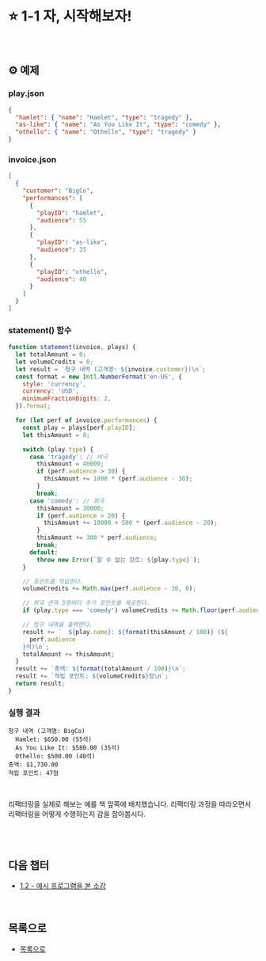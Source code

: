 # :star: 1-1 자, 시작해보자!

<br>

## :gear: 예제

### play.json

```json
{
  "hamlet": { "name": "Hamlet", "type": "tragedy" },
  "as-like": { "name": "As You Like It", "type": "comedy" },
  "othello": { "name": "Othello", "type": "tragedy" }
}
```

### invoice.json

```json
[
  {
    "customer": "BigCo",
    "performances": [
      {
        "playID": "hamlet",
        "audience": 55
      },
      {
        "playID": "as-like",
        "audience": 35
      },
      {
        "playID": "othello",
        "audience": 40
      }
    ]
  }
]
```

### statement() 함수

```js
function statement(invoice, plays) {
  let totalAmount = 0;
  let volumeCredits = 0;
  let result = `청구 내역 (고객명: ${invoice.customer})\n`;
  const format = new Intl.NumberFormat('en-US', {
    style: 'currency',
    currency: 'USD',
    minimumFractionDigits: 2,
  }).format;

  for (let perf of invoice.performances) {
    const play = plays[perf.playID];
    let thisAmount = 0;

    switch (play.type) {
      case 'tragedy': // 비극
        thisAmount = 40000;
        if (perf.audience > 30) {
          thisAmount += 1000 * (perf.audience - 30);
        }
        break;
      case 'comedy': // 희극
        thisAmount = 30000;
        if (perf.audience > 20) {
          thisAmount += 10000 + 500 * (perf.audience - 20);
        }
        thisAmount += 300 * perf.audience;
        break;
      default:
        throw new Error(`알 수 없는 장르: ${play.type}`);
    }

    // 포인트를 적립한다.
    volumeCredits += Math.max(perf.audience - 30, 0);

    // 희극 관객 5명마다 추가 포인트를 제공한다.
    if (play.type === 'comedy') volumeCredits += Math.floor(perf.audience / 5);

    // 청구 내역을 출력한다.
    result += `  ${play.name}: ${format(thisAmount / 100)} (${
      perf.audience
    }석)\n`;
    totalAmount += thisAmount;
  }
  result += `총액: ${format(totalAmount / 100)}\n`;
  result += `적립 포인트: ${volumeCredits}점\n`;
  return result;
}
```

### 실행 결과

```
청구 내역 (고객명: BigCo)
  Hamlet: $650.00 (55석)
  As You Like It: $580.00 (35석)
  Othello: $500.00 (40석)
총액: $1,730.00
적립 포인트: 47점
```

<br>

리팩터링을 실제로 해보는 예를 책 앞쪽에 배치했습니다. 리팩터링 과정을 따라오면서 리팩터링을 어떻게 수행하는지 감을 잡아봅시다.

<br>

<br>

## 다음 챕터

- [1.2 - 예시 프로그램을 본 소감](https://github.com/Esoolgnah/Summary_of_Refactoring_2nd_Edition/blob/main/01_리팩터링_첫번째_예시/01_02_예시_프로그램을_본_소감.md)

<br>

## 목록으로

- [목록으로](https://github.com/Esoolgnah/Summary_of_Refactoring_2nd_Edition/blob/main/01_리팩터링_첫번째_예시/01_00_리팩터링_첫번째_예시.md)
